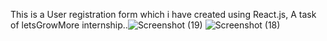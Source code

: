 This is a User registration form which i have created using React.js, A task of letsGrowMore internship..![Screenshot (19)](https://github.com/user-attachments/assets/a70fcd4b-3c05-4a59-bd75-2983f112bad8)
![Screenshot (18)](https://github.com/user-attachments/assets/0dbe6257-74a3-477b-a385-8f458682ee8b)

